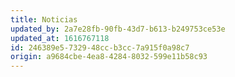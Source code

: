 ```yaml
---
title: Noticias
updated_by: 2a7e28fb-90fb-43d7-b613-b249753ce53e
updated_at: 1616767118
id: 246389e5-7329-48cc-b3cc-7a915f0a98c7
origin: a9684cbe-4ea8-4284-8032-599e11b58c93
---
```


